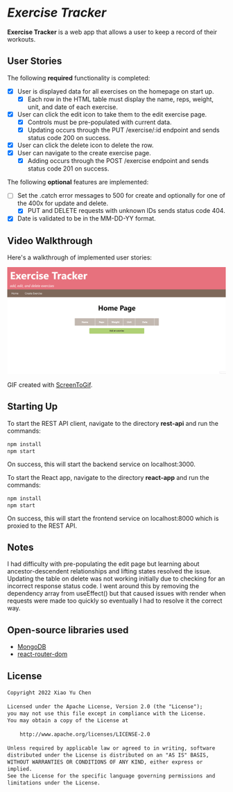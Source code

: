 # *Exercise Tracker*

**Exercise Tracker** is a web app that allows a user to keep a record of their workouts.


## User Stories

The following **required** functionality is completed:

- [x] User is displayed data for all exercises on the homepage on start up.
  - [x]	Each row in the HTML table must display the name, reps, weight, unit, and date of each exercise.
- [x] User can click the edit icon to take them to the edit exercise page.
  - [x] Controls must be pre-populated with current data.
  - [x] Updating occurs through the PUT /exercise/:id endpoint and sends status code 200 on success.
- [x] User can click the delete icon to delete the row.
- [x] User can navigate to the create exercise page.
  - [x] Adding occurs through the POST /exercise endpoint and sends status code 201 on success. 

The following **optional** features are implemented:

- [ ] Set the .catch error messages to 500 for create and optionally for one of the 400x for update and delete.
  - [x] PUT and DELETE requests with unknown IDs sends status code 404.
- [x] Date is validated to be in the MM-DD-YY format.

## Video Walkthrough

Here's a walkthrough of implemented user stories:

<img src='https://github.com/DenxyChen/exercise-tracker-WQ/blob/main/misc/cs290-exercise-tracker.gif' title='Video Walkthrough' width='' alt='Video Walkthrough' />

GIF created with [ScreenToGif](https://www.screentogif.com/).

## Starting Up

To start the REST API client, navigate to the directory **rest-api** and run the commands:

```
npm install
npm start
```

On success, this will start the backend service on localhost:3000.

To start the React app, navigate to the directory **react-app** and run the commands:

```
npm install
npm start
```

On success, this will start the frontend service on localhost:8000 which is proxied to the REST API.

## Notes

I had difficulty with pre-populating the edit page but learning about ancestor-descendent relationships and lifting states resolved the issue. Updating the table on delete
was not working initially due to checking for an incorrect response status code. I went around this by removing the dependency array from useEffect() but that caused issues 
with render when requests were made too quickly so eventually I had to resolve it the correct way.

## Open-source libraries used

- [MongoDB](https://github.com/mongodb/mongo) 
- [react-router-dom](https://github.com/remix-run/react-router) 

## License

    Copyright 2022 Xiao Yu Chen

    Licensed under the Apache License, Version 2.0 (the "License");
    you may not use this file except in compliance with the License.
    You may obtain a copy of the License at

        http://www.apache.org/licenses/LICENSE-2.0

    Unless required by applicable law or agreed to in writing, software
    distributed under the License is distributed on an "AS IS" BASIS,
    WITHOUT WARRANTIES OR CONDITIONS OF ANY KIND, either express or implied.
    See the License for the specific language governing permissions and
    limitations under the License.
